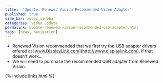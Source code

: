 ```yaml
---
title:  "Update: Renewed Vision Recommended Video Adapter"
published: true
side_bar: mydoc_sidebar
categories: video update
permalink: update-renewed-vision-recommended-usb-adapter.html
tags: [news, navigation]
---
```


- Renewed Vision recommended that we first try the USB adapter drivers offered at [www.DisplayLink.com](http://www.displaylink.com).  If that doesn't work...
- We will need to purchase the recommended USB adapter from Renewed Vision.

{% include links.html %}
